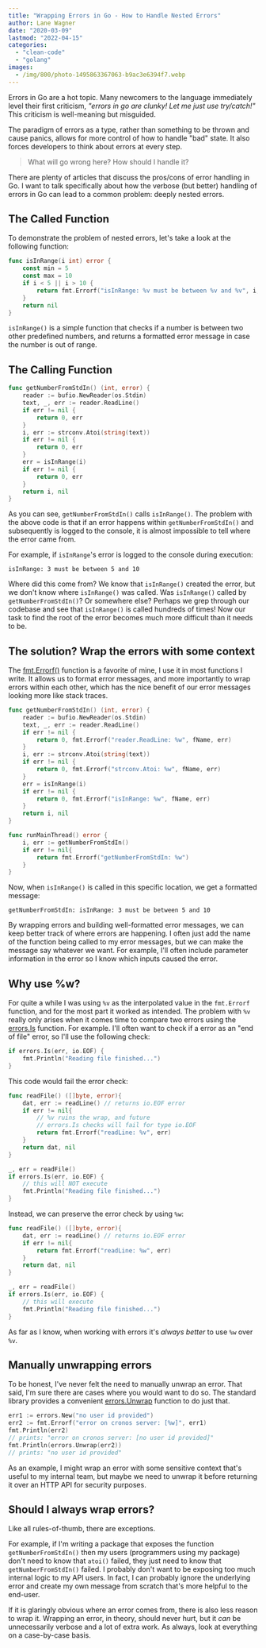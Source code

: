 ```yaml
---
title: "Wrapping Errors in Go - How to Handle Nested Errors"
author: Lane Wagner
date: "2020-03-09"
lastmod: "2022-04-15"
categories: 
  - "clean-code"
  - "golang"
images:
  - /img/800/photo-1495863367063-b9ac3e6394f7.webp
---
```


Errors in Go are a hot topic. Many newcomers to the language immediately level their first criticism, _"errors in go are clunky! Let me just use try/catch!"_ This criticism is well-meaning but misguided.

The paradigm of errors as a type, rather than something to be thrown and cause panics, allows for more control of how to handle "bad" state. It also forces developers to think about errors at every step.

> What will go wrong here? How should I handle it?

There are plenty of articles that discuss the pros/cons of error handling in Go. I want to talk specifically about how the verbose (but better) handling of errors in Go can lead to a common problem: deeply nested errors.

## The Called Function

To demonstrate the problem of nested errors, let's take a look at the following function:

```go
func isInRange(i int) error {
	const min = 5
	const max = 10
	if i < 5 || i > 10 {
		return fmt.Errorf("isInRange: %v must be between %v and %v", i, min, max)
	}
	return nil
}
```

`isInRange()` is a simple function that checks if a number is between two other predefined numbers, and returns a formatted error message in case the number is out of range.

## The Calling Function

```go
func getNumberFromStdIn() (int, error) {
	reader := bufio.NewReader(os.Stdin)
	text, _, err := reader.ReadLine()
	if err != nil {
		return 0, err
	}
	i, err := strconv.Atoi(string(text))
	if err != nil {
		return 0, err
	}
	err = isInRange(i)
	if err != nil {
		return 0, err
	}
	return i, nil
}
```

As you can see, `getNumberFromStdIn()` calls `isInRange()`. The problem with the above code is that if an error happens within `getNumberFromStdIn()` and subsequently is logged to the console, it is almost impossible to tell where the error came from.

For example, if `isInRange`'s error is logged to the console during execution:

```
isInRange: 3 must be between 5 and 10
```

Where did this come from? We know that `isInRange()` created the error, but we don't know where `isInRange()` was called. Was `isInRange()` called by `getNumberFromStdIn()`? Or somewhere else? Perhaps we grep through our codebase and see that `isInRange()` is called hundreds of times! Now our task to find the root of the error becomes much more difficult than it needs to be.

## The solution? Wrap the errors with some context

The [fmt.Errorf()](https://pkg.go.dev/fmt#Errorf) function is a favorite of mine, I use it in most functions I write. It allows us to format error messages, and more importantly to wrap errors within each other, which has the nice benefit of our error messages looking more like stack traces.

```go
func getNumberFromStdIn() (int, error) {
	reader := bufio.NewReader(os.Stdin)
	text, _, err := reader.ReadLine()
	if err != nil {
		return 0, fmt.Errorf("reader.ReadLine: %w", fName, err)
	}
	i, err := strconv.Atoi(string(text))
	if err != nil {
		return 0, fmt.Errorf("strconv.Atoi: %w", fName, err)
	}
	err = isInRange(i)
	if err != nil {
		return 0, fmt.Errorf("isInRange: %w", fName, err)
	}
	return i, nil
}

func runMainThread() error {
	i, err := getNumberFromStdIn()
	if err != nil{
		return fmt.Errorf("getNumberFromStdIn: %w")
	}
}
```

Now, when `isInRange()` is called in this specific location, we get a formatted message:

```
getNumberFromStdIn: isInRange: 3 must be between 5 and 10
```

By wrapping errors and building well-formatted error messages, we can keep better track of where errors are happening. I often just add the name of the function being called to my error messages, but we can make the message say whatever we want. For example, I'll often include parameter information in the error so I know which inputs caused the error.

## Why use %w?

For quite a while I was using `%v` as the interpolated value in the `fmt.Errorf` function, and for the most part it worked as intended. The problem with `%v` really only arises when it comes time to compare two errors using the [errors.Is](https://pkg.go.dev/errors#Is) function. For example. I'll often want to check if a error as an "end of file" error, so I'll use the following check:

```go
if errors.Is(err, io.EOF) {
	fmt.Println("Reading file finished...")
}
```

This code would fail the error check:

```go
func readFile() ([]byte, error){
	dat, err := readLine() // returns io.EOF error
	if err != nil{
		// %v ruins the wrap, and future
		// errors.Is checks will fail for type io.EOF
		return fmt.Errorf("readLine: %v", err)
	}
	return dat, nil
}

_, err = readFile()
if errors.Is(err, io.EOF) {
	// this will NOT execute
	fmt.Println("Reading file finished...")
}
```

Instead, we can preserve the error check by using `%w`:

```go
func readFile() ([]byte, error){
	dat, err := readLine() // returns io.EOF error
	if err != nil{
		return fmt.Errorf("readLine: %w", err)
	}
	return dat, nil
}

_, err = readFile()
if errors.Is(err, io.EOF) {
	// this will execute
	fmt.Println("Reading file finished...")
}
```

As far as I know, when working with errors it's *always better* to use `%w` over `%v`.

## Manually unwrapping errors

To be honest, I've never felt the need to manually unwrap an error. That said, I'm sure there are cases where you would want to do so. The standard library provides a convenient [errors.Unwrap](https://pkg.go.dev/errors#Unwrap) function to do just that.

```go
err1 := errors.New("no user id provided")
err2 := fmt.Errorf("error on cronos server: [%w]", err1)
fmt.Println(err2)
// prints: "error on cronos server: [no user id provided]"
fmt.Println(errors.Unwrap(err2))
// prints: "no user id provided"
```

As an example, I might wrap an error with some sensitive context that's useful to my internal team, but maybe we need to unwrap it before returning it over an HTTP API for security purposes.

## Should I always wrap errors?

Like all rules-of-thumb, there are exceptions.

For example, if I'm writing a package that exposes the function `getNumberFromStdIn()` then my users (programmers using my package) don't need to know that `atoi()` failed, they just need to know that `getNumberFromStdIn()` failed. I probably don't want to be exposing too much internal logic to my API users. In fact, I can probably ignore the underlying error and create my own message from scratch that's more helpful to the end-user.

If it is glaringly obvious where an error comes from, there is also less reason to wrap it. Wrapping an error, in theory, should never hurt, but it *can* be unnecessarily verbose and a lot of extra work. As always, look at everything on a case-by-case basis.
